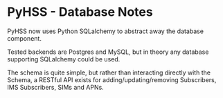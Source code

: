 # PyHSS - Database Notes
PyHSS now uses Python SQLalchemy to abstract away the database component.

Tested backends are Postgres and MySQL, but in theory any database supporting SQLalchemy could be used.

The schema is quite simple, but rather than interacting directly with the Schema, a RESTful API exists for adding/updating/removing Subscribers, IMS Subscribers, SIMs and APNs.